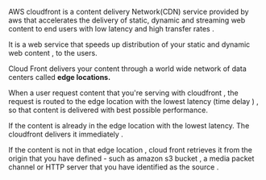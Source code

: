 AWS cloudfront is a content delivery Network(CDN) service provided by aws that accelerates the delivery of static, dynamic and streaming web content to end users with low latency and high transfer rates . 

It is a web service  that speeds up distribution of your static and dynamic web content , to the users. 

Cloud Front delivers your content through a world wide network of data centers called **edge locations.** 


When a user request content that you're serving with cloudfront , the request is routed to the edge location with the lowest latency (time delay ) , so that content is delivered with best possible performance. 

If the content is already in the edge location with the lowest latency. The cloudfront delivers it immediately . 

If the content is not in that edge location , cloud front retrieves it from the origin that you have defined - such as amazon s3 bucket , a media packet channel or HTTP server that you have identified as the source .